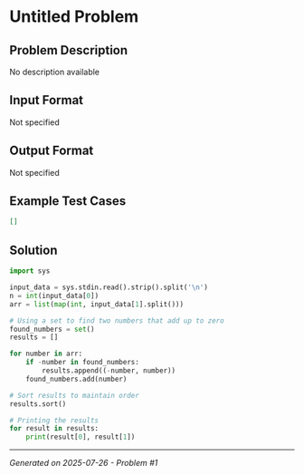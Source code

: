 # Untitled Problem

## Problem Description
No description available

## Input Format
Not specified

## Output Format
Not specified

## Example Test Cases
```json
[]
```

## Solution
```python
import sys

input_data = sys.stdin.read().strip().split('\n')
n = int(input_data[0])
arr = list(map(int, input_data[1].split()))

# Using a set to find two numbers that add up to zero
found_numbers = set()
results = []

for number in arr:
    if -number in found_numbers:
        results.append((-number, number))
    found_numbers.add(number)

# Sort results to maintain order
results.sort()  

# Printing the results
for result in results:
    print(result[0], result[1])
```

---
*Generated on 2025-07-26 - Problem #1*
